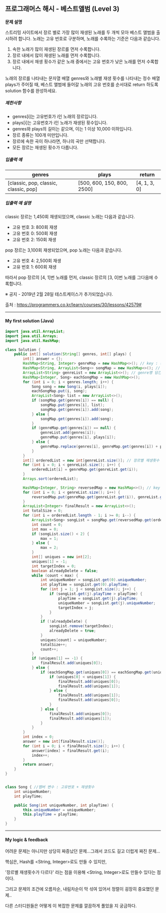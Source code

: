 ## 프로그래머스 해시 - 베스트앨범 (Level 3)

**문제 설명**

스트리밍 사이트에서 장르 별로 가장 많이 재생된 노래를 두 개씩 모아 베스트 앨범을 출시하려 합니다. 노래는 고유 번호로 구분하며, 노래를 수록하는 기준은 다음과 같습니다.

1. 속한 노래가 많이 재생된 장르를 먼저 수록합니다.
2. 장르 내에서 많이 재생된 노래를 먼저 수록합니다.
3. 장르 내에서 재생 횟수가 같은 노래 중에서는 고유 번호가 낮은 노래를 먼저 수록합니다.

노래의 장르를 나타내는 문자열 배열 genres와 노래별 재생 횟수를 나타내는 정수 배열 plays가 주어질 때, 베스트 앨범에 들어갈 노래의 고유 번호를 순서대로 return 하도록 solution 함수를 완성하세요.

##### 제한사항

- genres[i]는 고유번호가 i인 노래의 장르입니다.
- plays[i]는 고유번호가 i인 노래가 재생된 횟수입니다.
- genres와 plays의 길이는 같으며, 이는 1 이상 10,000 이하입니다.
- 장르 종류는 100개 미만입니다.
- 장르에 속한 곡이 하나라면, 하나의 곡만 선택합니다.
- 모든 장르는 재생된 횟수가 다릅니다.

##### 입출력 예

| genres                                | plays                      | return       |
| ------------------------------------- | -------------------------- | ------------ |
| [classic, pop, classic, classic, pop] | [500, 600, 150, 800, 2500] | [4, 1, 3, 0] |

##### 입출력 예 설명

classic 장르는 1,450회 재생되었으며, classic 노래는 다음과 같습니다.

- 고유 번호 3: 800회 재생
- 고유 번호 0: 500회 재생
- 고유 번호 2: 150회 재생

pop 장르는 3,100회 재생되었으며, pop 노래는 다음과 같습니다.

- 고유 번호 4: 2,500회 재생
- 고유 번호 1: 600회 재생

따라서 pop 장르의 [4, 1]번 노래를 먼저, classic 장르의 [3, 0]번 노래를 그다음에 수록합니다.

※ 공지 - 2019년 2월 28일 테스트케이스가 추가되었습니다.





출처 : https://programmers.co.kr/learn/courses/30/lessons/42579#



---

#### My first solution (Java)

```java
import java.util.ArrayList;
import java.util.Arrays;
import java.util.HashMap;

class Solution {
    public int[] solution(String[] genres, int[] plays) {
        int[] answer = {};
        HashMap<String, Integer> genreMap = new HashMap<>(); // key : 장르명 / value : 총 재생횟수
        HashMap<String, ArrayList<Song>> songMap = new HashMap<>(); // key : 고유키 / value : Song객체 arrayList
        ArrayList<String> genreList = new ArrayList<>(); // genre명 담긴 list
        HashMap<Integer, Song> eachSongMap = new HashMap<>();
        for (int i = 0; i < genres.length; i++) {
            Song song = new Song(i, plays[i]);
            eachSongMap.put(i, song);
            ArrayList<Song> list = new ArrayList<>();
            if (songMap.get(genres[i]) == null) {
                songMap.put(genres[i], list);
                songMap.get(genres[i]).add(song);
            } else {
                songMap.get(genres[i]).add(song);
            }
            if (genreMap.get(genres[i]) == null) {
                genreList.add(genres[i]);
                genreMap.put(genres[i], plays[i]);
            } else {
                genreMap.replace(genres[i], genreMap.get(genres[i]) + plays[i]);
            }
        }
        int[] orderedList = new int[genreList.size()]; // 장르별 재생횟수 오름차순 정렬
        for (int i = 0; i < genreList.size(); i++) {
            orderedList[i] = genreMap.get(genreList.get(i));
        }
        Arrays.sort(orderedList);

        HashMap<Integer, String> reversedMap = new HashMap<>(); // key : 한 장르의 play 수 / value : 장르명
        for (int i = 0; i < genreList.size(); i++) {
            reversedMap.put(genreMap.get(genreList.get(i)), genreList.get(i));
        }
        ArrayList<Integer> finalResult = new ArrayList<>();
        int totalSize = 0;
        for (int i = orderedList.length - 1; i >= 0; i--) {
            ArrayList<Song> songList = songMap.get(reversedMap.get(orderedList[i]));
            int count = 0;
            int max = 0;
            if (songList.size() < 2) {
                max = 1;
            } else {
                max = 2;
            }
            int[] uniques = new int[2];
            uniques[1] = -1;
            int targetIndex = 0;
            boolean alreadyDelete = false;
            while (count < max) {
                int uniqueNumber = songList.get(0).uniqueNumber;
                int playTime = songList.get(0).playTime;
                for (int j = 1; j < songList.size(); j++) {
                    if (songList.get(j).playTime > playTime) {
                        playTime = songList.get(j).playTime;
                        uniqueNumber = songList.get(j).uniqueNumber;
                        targetIndex = j;
                    }
                }
                if (!alreadyDelete) {
                    songList.remove(targetIndex);
                    alreadyDelete = true;
                }
                uniques[count] = uniqueNumber;
                totalSize++;
                count++;
            }
            if (uniques[1] == -1) {
                finalResult.add(uniques[0]);
            } else {
                if (eachSongMap.get(uniques[0]) == eachSongMap.get(uniques[1])) {
                    if (uniques[0] < uniques[1]) {
                        finalResult.add(uniques[0]);
                        finalResult.add(uniques[1]);
                    } else {
                        finalResult.add(uniques[1]);
                        finalResult.add(uniques[0]);
                    }
                } else {
                    finalResult.add(uniques[0]);
                    finalResult.add(uniques[1]);
                }
            }
        }
        int index = 0;
        answer = new int[finalResult.size()];
        for (int i = 0; i < finalResult.size(); i++) {
            answer[index] = finalResult.get(i);
            index++;
        }
        return answer;
    }
}


class Song { //멤버 변수 : 고유번호 + 재생횟수
    int uniqueNumber;
    int playTime;

    public Song(int uniqueNumber, int playTime) {
        this.uniqueNumber = uniqueNumber;
        this.playTime = playTime;
    }
}
```

---

#### My logic & feedback

어려운 문제는 아니지만 상당히 짜증났던 문제...그래서 코드도 길고 더럽게 짜진 문제...

핵심은, Hash를 <String, Integer>로도 만들 수 있지만,

'장르별 재생횟수가 다르다' 라는 점을 이용해 <String, Integer>로도 만들수 있다는 점이다.

그리고 문제의 조건에 오름차순, 내림차순이 막 섞여 있어서 정렬이 굉장히 중요했던 문제..

다른 스터디원들은 어떻게 이 복잡한 문제를 깔끔하게 풀었을 지 궁금하다.